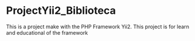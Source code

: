# ProjectYii2_Biblioteca
This is a project make with the PHP Framework Yii2. This project is for learn and educational of the framework

